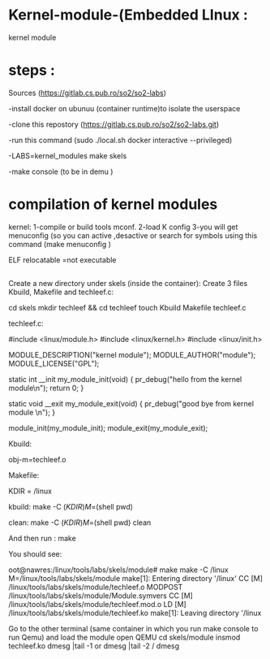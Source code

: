 # Kernel-module-(Embedded LInux :
kernel module 
# steps :
Sources (https://gitlab.cs.pub.ro/so2/so2-labs)

-install docker on ubunuu (container runtime)to isolate the userspace 

-clone this repostory (https://gitlab.cs.pub.ro/so2/so2-labs.git)

-run this command (sudo ./local.sh docker interactive --privileged)

-LABS=kernel_modules make skels

-make console (to be in demu )


# compilation of kernel modules 

kernel:
1-compile or build tools mconf.
2-load K config 
3-you will get menuconfig (so you can active ,desactive or search for  symbols using this command (make menuconfig )


ELF relocatable =not executable

##
Create a new directory under skels (inside the container):
Create 3 files Kbuild, Makefile and techleef.c:

cd skels
mkdir techleef && cd techleef
touch Kbuild Makefile techleef.c


techleef.c:

#include <linux/module.h>
#include <linux/kernel.h>
#include <linux/init.h>

MODULE_DESCRIPTION("kernel module");
MODULE_AUTHOR("module");
MODULE_LICENSE("GPL");

static int __init my_module_init(void)
{
    pr_debug("hello from the kernel module\n");
    return 0;
}

static void __exit my_module_exit(void)
{
    pr_debug("good bye from kernel module \n");
}

module_init(my_module_init);
module_exit(my_module_exit);



Kbuild:

obj-m=techleef.o


Makefile:

KDIR = /linux


kbuild:
	make -C $(KDIR) M=$(shell pwd)

clean:
	make -C $(KDIR) M=$(shell pwd) clean 


And then run :
make

You should see:

oot@nawres:/linux/tools/labs/skels/module# make
make -C /linux M=/linux/tools/labs/skels/module
make[1]: Entering directory '/linux'
  CC [M]  /linux/tools/labs/skels/module/techleef.o
  MODPOST /linux/tools/labs/skels/module/Module.symvers
  CC [M]  /linux/tools/labs/skels/module/techleef.mod.o
  LD [M]  /linux/tools/labs/skels/module/techleef.ko
make[1]: Leaving directory '/linux


Go to the other terminal (same container in which you run make console to run Qemu) and load the module
 open QEMU 
cd skels/module 
insmod techleef.ko
dmesg |tail -1 
or dmesg |tail -2 / dmesg 
